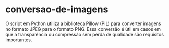 # conversao-de-imagens
O script em Python utiliza a biblioteca Pillow (PIL) para converter imagens no formato JPEG para o formato PNG. Essa conversão é útil em casos em que a transparência ou compressão sem perda de qualidade são requisitos importantes.
